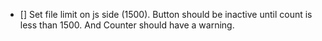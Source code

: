 - [] Set file limit on js side (1500). Button should be inactive until count is less than 1500. And Counter should have a warning.
